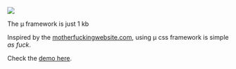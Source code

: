 <a href="https://bafs.github.io/mu"><img src="http://i.imgur.com/Tio5Q9R.png" /></a>

The μ framework is just 1 kb

Inspired by the [motherfuckingwebsite.com](http://motherfuckingwebsite.com), using μ css framework is simple *as fuck*.

Check the [demo here](https://bafs.github.io/mu).
